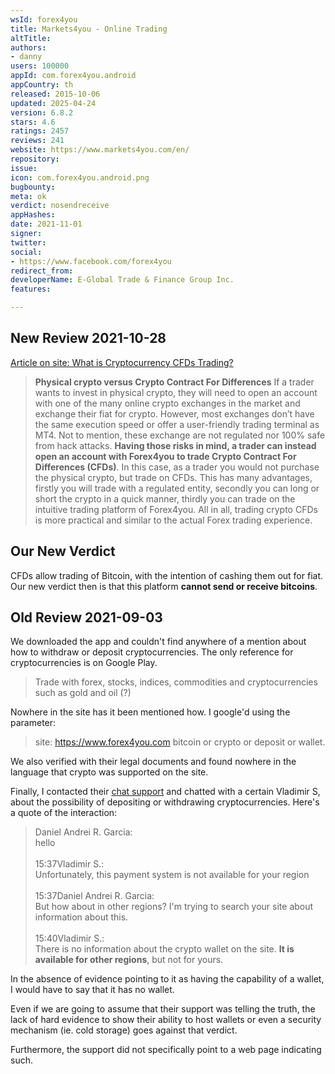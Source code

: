 ```yaml
---
wsId: forex4you
title: Markets4you - Online Trading
altTitle: 
authors:
- danny
users: 100000
appId: com.forex4you.android
appCountry: th
released: 2015-10-06
updated: 2025-04-24
version: 6.8.2
stars: 4.6
ratings: 2457
reviews: 241
website: https://www.markets4you.com/en/
repository: 
issue: 
icon: com.forex4you.android.png
bugbounty: 
meta: ok
verdict: nosendreceive
appHashes: 
date: 2021-11-01
signer: 
twitter: 
social:
- https://www.facebook.com/forex4you
redirect_from: 
developerName: E-Global Trade & Finance Group Inc.
features: 

---
```


## New Review 2021-10-28

[Article on site: What is Cryptocurrency CFDs Trading?](https://www.forex4you.com/en/trading-school/what-is-cryptocurrency-cfds-trading/)

> **Physical crypto versus Crypto Contract For Differences**
> If a trader wants to invest in physical crypto, they will need to open an account with one of the many online crypto exchanges in the market and exchange their fiat for crypto. However, most exchanges don’t have the same execution speed or offer a user-friendly trading terminal as MT4. Not to mention, these exchange are not regulated nor 100% safe from hack attacks. **Having those risks in mind, a trader can instead open an account with Forex4you to trade Crypto Contract For Differences (CFDs)**. In this case, as a trader you would not purchase the physical crypto, but trade on CFDs. This has many advantages, firstly you will trade with a regulated entity, secondly you can long or short the crypto in a quick manner, thirdly you can trade on the intuitive trading platform of Forex4you. All in all, trading crypto CFDs is more practical and similar to the actual Forex trading experience.

## Our New Verdict

CFDs allow trading of Bitcoin, with the intention of cashing them out for fiat. Our new verdict then is that this platform **cannot send or receive bitcoins**.

## Old Review 2021-09-03

We downloaded the app and couldn't find anywhere of a mention about how to withdraw or deposit cryptocurrencies. The only reference for cryptocurrencies is on Google Play.

> Trade with forex, stocks, indices, commodities and cryptocurrencies such as gold and oil (?)

Nowhere in the site has it been mentioned how. I google'd using the parameter:

> site: https://www.forex4you.com bitcoin or crypto or deposit or wallet.

We also verified with their legal documents and found nowhere in the language that crypto was supported on the site.

Finally, I contacted their [chat support](https://support.eglobal-group.com/visitor/index.php?/LiveChat/Chat/Start) and chatted with a certain Vladimir S, about the possibility of depositing or withdrawing cryptocurrencies. Here's a quote of the interaction:

> Daniel Andrei R. Garcia:<br>
> hello<br><br>
> 15:37Vladimir S.:<br>
> Unfortunately, this payment system is not available for your region<br><br>
> 15:37Daniel Andrei R. Garcia:<br>
> But how about in other regions? I'm trying to search your site about information about this.<br><br>
> 15:40Vladimir S.:<br>
> There is no information about the crypto wallet on the site. **It is available for other regions**, but not for yours.

In the absence of evidence pointing to it as having the capability of a wallet, I would have to say that it has no wallet.

Even if we are going to assume that their support was telling the truth, the lack of hard evidence to show their ability to host wallets or even a security mechanism (ie. cold storage) goes against that verdict.

Furthermore, the support did not specifically point to a web page indicating such.
